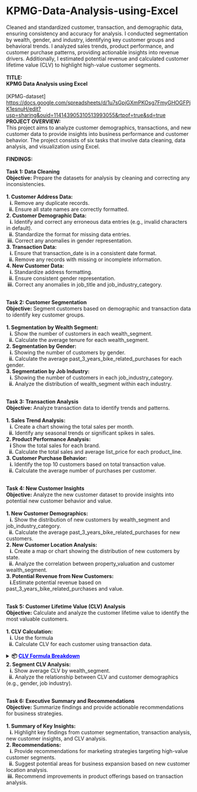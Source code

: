# KPMG-Data-Analysis-using-Excel
Cleaned and standardized customer, transaction, and demographic data, ensuring consistency and accuracy for analysis. I conducted segmentation by wealth, gender, and industry, identifying key customer groups and behavioral trends. I analyzed sales trends, product performance, and customer purchase patterns, providing actionable insights into revenue drivers. Additionally, I estimated potential revenue and calculated customer lifetime value (CLV) to highlight high-value customer segments.
<br><br>
<b>TITLE:
<br>
KPMG Data Analysis using Excel</b>
<br><br>
[KPMG-dataset] https://docs.google.com/spreadsheets/d/1u7sGpjGXmPKOsg7FmyGHOGFPjK1esnuH/edit?usp=sharing&ouid=114143905310513993055&rtpof=true&sd=true
<br>
<b>PROJECT OVERVIEW:</b>
<br>
This project aims to analyze customer demographics, transactions, and new customer data to provide insights into business
performance and customer behavior. The project consists of six tasks that involve data cleaning, data analysis, and visualization using
Excel.
<br><br>
<b>FINDINGS:</b><br><br>
<b>Task 1: Data Cleaning
<br>
Objective:</b> Prepare the datasets for analysis by cleaning and correcting any inconsistencies.
<br><br>
<b>1. Customer Address Data:<br>
   &nbsp;&nbsp;&nbsp;i.</b> Remove any duplicate records.<br>
   &nbsp;&nbsp;<b>ii.</b> Ensure all state names are correctly formatted.<br>
<b>2. Customer Demographic Data:<br>
   &nbsp;&nbsp;&nbsp;i.</b> Identify and correct any erroneous data entries (e.g., invalid characters in default).<br>
  &nbsp;&nbsp;<b>ii.</b> Standardize the format for missing data entries.<br>
 &nbsp;<b>iii.</b> Correct any anomalies in gender representation.<br>
<b>3. Transaction Data:<br>
   &nbsp;&nbsp;&nbsp;i.</b> Ensure that transaction_date is in a consistent date format.<br>
  &nbsp;&nbsp;<b>ii.</b> Remove any records with missing or incomplete information.<br>
<b>4. New Customer Data:<br>
   &nbsp;&nbsp;&nbsp;i.</b> Standardize address formatting.<br>
  &nbsp;&nbsp;<b>ii.</b> Ensure consistent gender representation.<br>
 &nbsp;<b>iii.</b> Correct any anomalies in job_title and job_industry_category.<br><br>

 <b>Task 2: Customer Segmentation<br>
Objective:</b> Segment customers based on demographic and transaction data to identify key customer groups.<br><br>
<b>1. Segmentation by Wealth Segment:<br>
&nbsp;&nbsp;&nbsp;i.</b> Show the number of customers in each wealth_segment.<br>
&nbsp;&nbsp;<b>ii.</b> Calculate the average tenure for each wealth_segment.<br>
<b>2. Segmentation by Gender:<br>
&nbsp;&nbsp;&nbsp;i.</b> Showing the number of customers by gender.<br>
&nbsp;&nbsp;<b>ii.</b> Calculate the average past_3_years_bike_related_purchases for each gender.<br>
<b>3. Segmentation by Job Industry:<br>
&nbsp;&nbsp;&nbsp;i.</b> Showing the number of customers in each job_industry_category.<br>
&nbsp;&nbsp;<b>ii.</b> Analyze the distribution of wealth_segment within each industry.<br><br>

<b>Task 3: Transaction Analysis<br>
Objective:</b> Analyze transaction data to identify trends and patterns.<br><br>
<b>1. Sales Trend Analysis:<br>
&nbsp;&nbsp;&nbsp;i.</b> Create a chart showing the total sales per month.<br>
&nbsp;&nbsp;<b>ii.</b> Identify any seasonal trends or significant spikes in sales.<br>
<b>2. Product Performance Analysis:<br>
&nbsp;&nbsp;&nbsp;i</b> Show the total sales for each brand.<br>
&nbsp;&nbsp;<b>ii.</b> Calculate the total sales and average list_price for each product_line.<br>
<b>3. Customer Purchase Behavior:<br>
&nbsp;&nbsp;&nbsp;i.</b> Identify the top 10 customers based on total transaction value.<br>
&nbsp;&nbsp;<b>ii.</b> Calculate the average number of purchases per customer.<br><br>

<b>Task 4: New Customer Insights<br>
Objective:</b> Analyze the new customer dataset to provide insights into potential new customer behavior and value.<br><br>
<b>1. New Customer Demographics:<br>
&nbsp;&nbsp;&nbsp;i.</b> Show the distribution of new customers by wealth_segment and job_industry_category.<br>
&nbsp;&nbsp;<b>ii.</b> Calculate the average past_3_years_bike_related_purchases for new customers.<br>
<b>2. New Customer Location Analysis:<br>
&nbsp;&nbsp;&nbsp;i.</b> Create a map or chart showing the distribution of new customers by state.<br>
&nbsp;&nbsp;<b>ii.</b> Analyze the correlation between property_valuation and customer wealth_segment.<br>
<b>3. Potential Revenue from New Customers:<br>
&nbsp;&nbsp;&nbsp;i.</b>Estimate potential revenue based on past_3_years_bike_related_purchases and value.<br><br>

<b>Task 5: Customer Lifetime Value (CLV) Analysis<br>
Objective:</b> Calculate and analyze the customer lifetime value to identify the most valuable customers.<br><br>
<b>1. CLV Calculation:<br>
&nbsp;&nbsp;&nbsp;i.</b> Use the formula<br>
&nbsp;&nbsp;<b>ii.</b> Calculate CLV for each customer using transaction data.<br>
<details>
<summary><strong>📦 <span style="color:blue; text-decoration:underline;">CLV Formula Breakdown</span></strong></summary>

<div style="border:1px solid #000; padding:16px; border-radius:6px; background-color:#f9f9f9;">

**Formula**  
`CLV = (Average Purchase Value × Purchase Frequency) × Customer Lifespan`

---

### **Average Purchase Value (APV):**

- This is the average amount of money a customer spends in a single purchase.  
- **Formula:** `APV = Total Revenue / Number of Purchases`
  - **Total Revenue** is the sum of all revenues generated from all purchases. You can get the total revenue from transactional data.
  - **Number of Purchases** is the total count of all transactions of that customer.

---

### **Purchase Frequency (PF):**

- This is the average number of times a customer makes a purchase in a given period.  
- **Formula:** `PF = Total Number of Transactions / Number of Unique Customers`

---

### **Customer Lifespan (CL):**

- This represents the average number of years a customer remains active.  
- In your dataset, this is represented by the `tenure` column in the Customer Demographic dataset.

</div>
</details>
<b>2. Segment CLV Analysis:<br>
&nbsp;&nbsp;&nbsp;i.</b> Show average CLV by wealth_segment.<br>
&nbsp;&nbsp;<b>ii.</b> Analyze the relationship between CLV and customer demographics (e.g., gender, job industry).<br><br>

<b>Task 6: Executive Summary and Recommendations<br>
Objective:</b> Summarize findings and provide actionable recommendations for business strategies.<br><br>
<b>1. Summary of Key Insights:<br>
&nbsp;&nbsp;&nbsp;i.</b> Highlight key findings from customer segmentation, transaction analysis, new customer insights, and CLV analysis.<br>
<b>2. Recommendations:<br>
&nbsp;&nbsp;&nbsp;i.</b> Provide recommendations for marketing strategies targeting high-value customer segments.<br>
&nbsp;&nbsp;<b>ii.</b> Suggest potential areas for business expansion based on new customer location analysis.<br>
&nbsp;<b>iii.</b> Recommend improvements in product offerings based on transaction analysis.<br>

